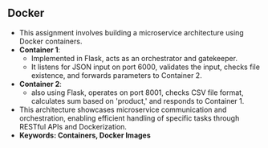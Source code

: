  ## Docker
   - This assignment involves building a microservice architecture using Docker containers.
   - **Container 1**:
     - Implemented in Flask, acts as an orchestrator and gatekeeper.
     - It listens for JSON input on port 6000, validates the input, checks file existence, and forwards parameters to Container 2.
   - **Container 2**:
     - also using Flask, operates on port 8001, checks CSV file format, calculates sum based on 'product,' and responds to Container 1.
   - This architecture showcases microservice communication and orchestration, enabling efficient handling of specific tasks through RESTful APIs and Dockerization.
   - **Keywords: Containers, Docker Images**

